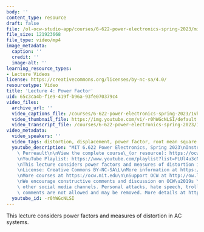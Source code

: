```yaml
---
body: ''
content_type: resource
draft: false
file: /ol-ocw-studio-app/courses/6-622-power-electronics-spring-2023/mit6_622s23_lecture_04_360p_16_9.mp4
file_size: 121923668
file_type: video/mp4
image_metadata:
  caption: ''
  credit: ''
  image-alt: ''
learning_resource_types:
- Lecture Videos
license: https://creativecommons.org/licenses/by-nc-sa/4.0/
resourcetype: Video
title: 'Lecture 4: Power Factor'
uid: 65c3ca4b-f1e9-419f-b96a-93fe070379c4
video_files:
  archive_url: ''
  video_captions_file: /courses/6-622-power-electronics-spring-2023/1vhAz5ZCgHm9AY3fmWjHN63ZCt2p3Nml__transcript.webvtt
  video_thumbnail_file: https://img.youtube.com/vi/-r0hWGcNLSI/default.jpg
  video_transcript_file: /courses/6-622-power-electronics-spring-2023/1vhAz5ZCgHm9AY3fmWjHN63ZCt2p3Nml__transcript.pdf
video_metadata:
  video_speakers: ''
  video_tags: distortion, displacement, power factor, root mean square
  youtube_description: "MIT 6.622 Power Electronics, Spring 2023\nInstructor: David\
    \ Perreault\n\nView the complete course\_(or resource): https://ocw.mit.edu/courses/6-622-power-electronics-spring-2023/\L\
    \nYouTube Playlist: https://www.youtube.com/playlist?list=PLUl4u3cNGP62UTc77mJoubhDELSC8lfR0\n\
    \nThis lecture considers power factors and measures of distortion in AC systems.\n\
    \nLicense: Creative Commons BY-NC-SA\L\nMore information at https://ocw.mit.edu/terms\L\
    \nMore courses at https://ocw.mit.edu\n\nSupport OCW at http://ow.ly/a1If50zVRlQ\n\
    \nWe encourage constructive comments and discussion on OCW\u2019s YouTube and\
    \ other social media channels. Personal attacks, hate speech, trolling, and inappropriate\
    \ comments are not allowed and may be removed. More details at https://ocw.mit.edu/comments.\n"
  youtube_id: -r0hWGcNLSI
---
```

This lecture considers power factors and measures of distortion in AC systems.